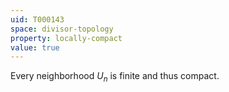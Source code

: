 ```yaml
---
uid: T000143
space: divisor-topology
property: locally-compact
value: true
---
```

Every neighborhood $U_n$ is finite and thus compact.

